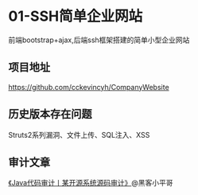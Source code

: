 # 01-SSH简单企业网站
前端bootstrap+ajax,后端ssh框架搭建的简单小型企业网站

## 项目地址
https://github.com/cckevincyh/CompanyWebsite

## 历史版本存在问题
Struts2系列漏洞、文件上传、SQL注入、XSS

## 审计文章
[《Java代码审计丨某开源系统源码审计》](https://www.freebuf.com/vuls/178045.html)@黑客小平哥
